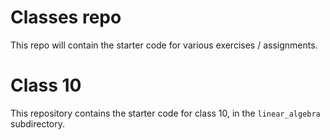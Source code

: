 
# Classes repo

This repo will contain the starter code for various exercises / assignments.

# Class 10

This repository contains the starter code for class 10, in the
`linear_algebra` subdirectory.



